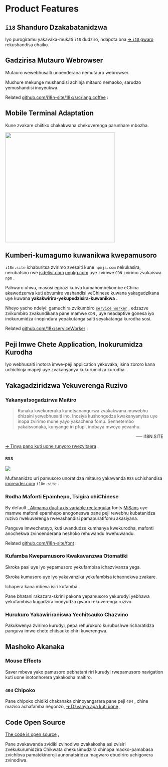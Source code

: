 # Product Features

## `i18` Shanduro Dzakabatanidzwa

Iyo purogiramu yakavaka-mukati `i18` dudziro, ndapota ona [➔ `i18` gwaro](/i18) rekushandisa chaiko.

## Gadzirisa Mutauro Webrowser

Mutauro wewebhusaiti unoenderana nemutauro webrowser.

Mushure mekunge mushandisi achinja mitauro nemaoko, sarudzo yemushandisi inoyeukwa.

Related [github.com/i18n-site/18x/src/lang.coffee](https://github.com/i18n-site/18x/blob/main/src/lang.coffee) :

## Mobile Terminal Adaptation

Kune zvakare chiitiko chakakwana chekuverenga parunhare mbozha.

<img src="//p.3ti.site/1721379497.avif" width="350px">

## <a rel=id href="#ha" id="ha"></a> Kumberi-kumagumo kuwanikwa kwepamusoro

`i18n.site` ichaburitsa zvirimo zvesaiti kune `npmjs.com` nekukasira, nerubatsiro rwe [jsdelivr.com](//jsdelivr.com) [unpkg.com](//unpkg.com) uye zvimwe `CDN` zvirimo zvakaiswa `npm` .

Pahwaro uhwu, masosi egirazi kubva kumahombekombe eChina akawedzerwa kuti abvumire vashandisi veChinese kuwana yakagadzikana uye kuwana **yakakwirira-yekupedzisira-kuwanikwa** .

Nheyo yacho ndeiyi: gamuchira zvikumbiro [`service worker`](https://developer.mozilla.org/docs/Web/API/Service_Worker_API) , edzazve zvikumbiro zvakundikana pane mamwe `CDN` , uye neadaptive gonesa iyo inokurumidza-inopindura yepakutanga saiti seyakatanga kurodha sosi.

Related [github.com/18x/serviceWorker](https://github.com/i18n-site/18x/tree/main/serviceWorker) :

## Peji Imwe Chete Application, Inokurumidza Kurodha

Iyo webhusaiti inotora imwe-peji application yekuvaka, isina zororo kana uchichinja mapeji uye zvakanyanya kukurumidza kurodha.

## Yakagadziridzwa Yekuverenga Ruzivo

### Yakanyatsogadzirwa Maitiro

> Kunaka kwekureruka kunotsanangurwa zvakakwana muwebhu dhizaini yewebhusaiti ino.
> Inosiya kushongedza kwakanyanyisa uye inopa zvirimo mune yayo yakachena fomu.
> Senhetembo yakaisvonaka, kunyange iri pfupi, inobaya mwoyo yevanhu.

<p style="text-align:right">── I18N.SITE</p>

[➔ Tinya pano kuti uone runyoro rwezvitaera](/i18n.site/md/styl) .

### `RSS`

![](//p.3ti.site/1725541085.avif)

Mufananidzo uri pamusoro unoratidza mitauro yakawanda `RSS` uchishandisa [inoreader.com](//inoreader.com) `i18n.site` .

### Rodha Mafonti Epamhepo, Tsigira chiChinese

By default [, Alimama dual-axis variable rectangular](https://www.iconfont.cn/fonts/detail?cnid=pOvFIr086ADR) fonts [MiSans](https://hyperos.mi.com/font/zh/download/) uye mamwe mafonti epamhepo anogoneswa pane peji rewebhu kubatanidza ruzivo rwekuverenga rwevashandisi pamapuratifomu akasiyana.

Panguva imwecheteyo, kuti uvandudze kumhanya kwekurodha, mafonti anochekwa zvinoenderana neshoko rehuwandu hwehuwandu.

Related [github.com/i18n-site/font](https://github.com/i18n-site/font) :

### Kufamba Kwepamusoro Kwakavanzwa Otomatiki

Skroka pasi uye iyo yepamusoro yekufambisa ichazvivanza yega.

Skroka kumusoro uye iyo yakavanzika yekufambisa ichaonekwa zvakare.

Ichapera kana mbeva isiri kufamba.

Pane bhatani rakazara-skrini pakona yepamusoro yekurudyi yebhawa yekufambisa kugadzira inonyudza gwaro rekuverenga ruzivo.

### Hurukuro Yakawiriraniswa Yechitsauko Chazvino

Pakukwenya zvirimo kurudyi, pepa rehurukuro kuruboshwe richaratidza panguva imwe chete chitsauko chiri kuverengwa.

## Mashoko Akanaka

### Mouse Effects

Saver mbeva yako pamusoro pebhatani riri kurudyi rwepamusoro navigation kuti uone inotonhorera yakakosha maitiro.

### `404` Chipoko

Pane chipoko chidiki chakanaka chinoyangarara pane peji `404` , chine maziso achafamba negonzo, [➔ Dzvanya apa kuti uone](/404) ,

## Code Open Source

[The code is open source](/i18n.site/c/src) [.](//groups.google.com/u/2/g/i18n-site)

Pane zvakawanda zvidiki zvinodiwa zvakakosha asi zvisiri zvekukurumidzira Chikwata chekusimudzira chinopa maoko-pamabasa zvichibva pamatekinoroji aunonatsiridza magwaro ebudiriro uchigovera zvinodiwa.